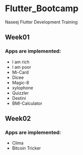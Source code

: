 # Flutter_Bootcamp
Naseej Flutter Development Training

## Week01
### Apps are implemented:
* I am rich
* I am poor
* Mi-Card
* Dicee
* Magic-8
* xylophone
* Quizzler
* Destini
* BMI-Calculator
## Week02
### Apps are implemented:
* Clima
* Bitcoin Tricker